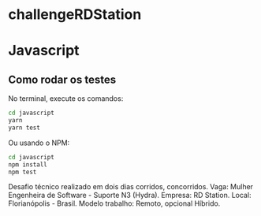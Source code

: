 # challengeRDStation

# Javascript
## Como rodar os testes

No terminal, execute os comandos:

```bash
cd javascript
yarn
yarn test
```

Ou usando o NPM:

```bash
cd javascript
npm install
npm test
```


Desafio técnico realizado em dois dias corridos, concorridos.
Vaga: Mulher Engenheira de Software - Suporte N3 (Hydra).
Empresa: RD Station.
Local: Florianópolis - Brasil.
Modelo trabalho: Remoto, opcional Híbrido.
